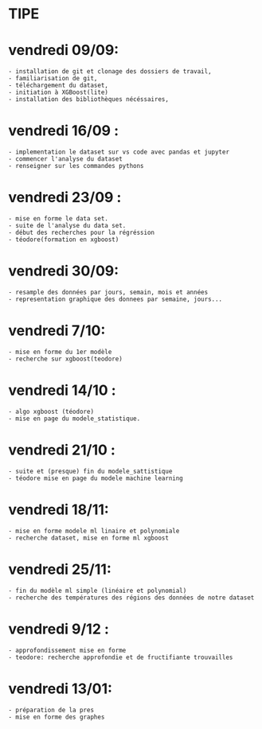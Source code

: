 # TIPE

# vendredi 09/09:
    - installation de git et clonage des dossiers de travail,
    - familiarisation de git,
    - téléchargement du dataset,
    - initiation à XGBoost(lite)
    - installation des bibliothèques nécéssaires,

# vendredi 16/09 :
    - implementation le dataset sur vs code avec pandas et jupyter 
    - commencer l'analyse du dataset
    - renseigner sur les commandes pythons

# vendredi 23/09 :
    - mise en forme le data set.
    - suite de l'analyse du data set.
    - début des recherches pour la régréssion 
    - téodore(formation en xgboost)

# vendredi 30/09:
    - resample des données par jours, semain, mois et années
    - representation graphique des donnees par semaine, jours... 

# vendredi  7/10:
    - mise en forme du 1er modèle 
    - recherche sur xgboost(teodore)
# vendredi 14/10 :
    - algo xgboost (téodore) 
    - mise en page du modele_statistique.

# vendredi 21/10 :
    - suite et (presque) fin du modele_sattistique
    - téodore mise en page du modele machine learning
    
# vendredi 18/11:
    - mise en forme modele ml linaire et polynomiale
    - recherche dataset, mise en forme ml xgboost

# vendredi 25/11:
    - fin du modèle ml simple (linéaire et polynomial)
    - recherche des températures des régions des données de notre dataset

# vendredi 9/12 :
    - approfondissement mise en forme
    - teodore: recherche approfondie et de fructifiante trouvailles

# vendredi 13/01:
    - préparation de la pres
    - mise en forme des graphes